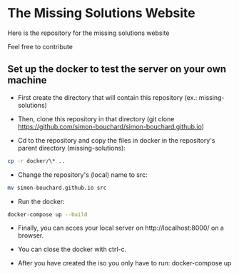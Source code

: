 # The Missing Solutions Website
Here is the repository for the missing solutions website

Feel free to contribute

## Set up the docker to test the server on your own machine

* First create the directory that will contain this repository (ex.: missing-solutions)

* Then, clone this repository in that directory (git clone https://github.com/simon-bouchard/simon-bouchard.github.io)

* Cd to the repository and copy the files in docker in the repository's parent directory (missing-solutions): 

```bash
cp -r docker/\* .. 
```


* Change the repository's (local) name to src: 

```bash
mv simon-bouchard.github.io src
```


* Run the docker: 

```bash
docker-compose up --build
```

* Finally, you can acces your local server on http://localhost:8000/ on a browser.

* You can close the docker with ctrl-c.

* After you have created the iso you only have to run: docker-compose up



